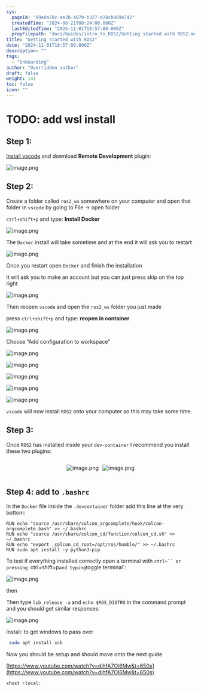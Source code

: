 ```yaml
---
sys:
  pageId: "89e0a78c-4e2b-4070-b327-d28cb0694742"
  createdTime: "2024-08-21T00:24:00.000Z"
  lastEditedTime: "2024-11-01T18:57:00.000Z"
  propFilepath: "docs/Guides/intro_to_ROS2/Getting started with ROS2.md"
title: "Getting started with ROS2"
date: "2024-11-01T18:57:00.000Z"
description: ""
tags:
  - "Onboarding"
author: "Overridden author"
draft: false
weight: 141
toc: false
icon: ""
---
```


# TODO: add wsl install

## Step 1:

[Install vscode](https://code.visualstudio.com/download) and download **Remote Development** plugin:

![image.png](https://prod-files-secure.s3.us-west-2.amazonaws.com/d518164a-d88e-44d1-a4ee-3adb3bd8bce0/efb52993-1881-4a40-b95e-6f020334f022/image.png?X-Amz-Algorithm=AWS4-HMAC-SHA256&X-Amz-Content-Sha256=UNSIGNED-PAYLOAD&X-Amz-Credential=ASIAZI2LB466ZZIVBWOQ%2F20250413%2Fus-west-2%2Fs3%2Faws4_request&X-Amz-Date=20250413T200815Z&X-Amz-Expires=3600&X-Amz-Security-Token=IQoJb3JpZ2luX2VjEHwaCXVzLXdlc3QtMiJHMEUCIQCeoraVmBe8%2BJvD%2Fx%2FWBpqt4C5uUlPFfBvVYbmXwjVV9AIgVQJ2E7EKpxl6D5teCxb8CfQHFYVqDVSqB9VVlrJ%2BKtUqiAQI9f%2F%2F%2F%2F%2F%2F%2F%2F%2F%2FARAAGgw2Mzc0MjMxODM4MDUiDJj%2FVFcOhHlUfQex%2BSrcA5MYC88PbjRjPfLRCNDvvfuTji3SKDOEmem%2BQ%2FlTEPoWHx8emyhSyWRkIMQT%2FSXBMLzhbc6HM0vbdOdqCadEXusGKoR8%2BPz%2B3NTpqZBaYxrcFy8rW32TBboZ6bHk5X3%2Fe8V%2FQiEnCu7B9nY8r7zN0yWozJbuuDAv1WmH2mkeqXlHEeFUIl4uH5U%2BWmao%2F9nE1aSh5nVPqXC2yP2JOmakNEDqx8YsBdpdFJc2UF1NNmlTnv%2BemS7CPsqjG9fytjOVf%2Bj3%2FwhjB6GRAYAHupg%2B%2Bcp2Bo%2BUk57xS%2FnJaWbylzT2ENjHyuRHkaYKldMbsO9LMUMLUOxRbQjzYCqocOs1ydKqlSq%2FqHKtSp9RDXGWyxOIITdBfBVt0SpOQ4JIv5ONlh01zpWG16JnpoqFuWgXXjdq63fKzvDK2s%2Bf%2F87ynEzD%2F39Wlu01BEhdQf5Qz7FzqT9wk67N2s9UOPFm18BsroCkja%2FHkzwXrMCNNTkPVLnTSauZzNsnteRQbZ0z%2FrJCPpME94xz9dhA8jAXEiX5TbU2pQns3PSoxXZ4TIoK7CW2A08siSbJX4G5XBek0Ms%2FZBGMHAev5KSndfO9EeyDB%2BhC85P3Tj50Dkzs9iHLV4h39KeBZFFQabIewSe3MN6v8L8GOqUBiP7nKo12dyVWPaY0LnH3OVF2GMHUrUhUdnigx2hDVh7Rl2hY65olkltWrbMjswUgEKW3cICTyMZcn%2FMbiZSijrkrY9aDbXFHQ1St32Q%2BBrT%2BG9ErTFUTk1aQhVYU3HoyMWcR%2Fr3%2FoZZG2QZkHE%2BxgQWrk77PEjUvWOtaxu7%2Fq%2FulOX7p%2FH3RcrxeeUVGcKGqIkAsNpBvlKAnJd00pgtx5odfjO7B&X-Amz-Signature=ff80e1d116cb730554a4afd1ee234eb01d27ed81fb89cea967412b5a21765f24&X-Amz-SignedHeaders=host&x-id=GetObject)

## Step 2:

Create a folder called `ros2_ws` somewhere on your computer and open that folder in `vscode` by going to File → open folder 

`ctrl+shift+p` and type: **Install Docker**

![image.png](https://prod-files-secure.s3.us-west-2.amazonaws.com/d518164a-d88e-44d1-a4ee-3adb3bd8bce0/2269dc0e-1cd5-47ff-bceb-c04ad9b2eab0/image.png?X-Amz-Algorithm=AWS4-HMAC-SHA256&X-Amz-Content-Sha256=UNSIGNED-PAYLOAD&X-Amz-Credential=ASIAZI2LB466ZZIVBWOQ%2F20250413%2Fus-west-2%2Fs3%2Faws4_request&X-Amz-Date=20250413T200815Z&X-Amz-Expires=3600&X-Amz-Security-Token=IQoJb3JpZ2luX2VjEHwaCXVzLXdlc3QtMiJHMEUCIQCeoraVmBe8%2BJvD%2Fx%2FWBpqt4C5uUlPFfBvVYbmXwjVV9AIgVQJ2E7EKpxl6D5teCxb8CfQHFYVqDVSqB9VVlrJ%2BKtUqiAQI9f%2F%2F%2F%2F%2F%2F%2F%2F%2F%2FARAAGgw2Mzc0MjMxODM4MDUiDJj%2FVFcOhHlUfQex%2BSrcA5MYC88PbjRjPfLRCNDvvfuTji3SKDOEmem%2BQ%2FlTEPoWHx8emyhSyWRkIMQT%2FSXBMLzhbc6HM0vbdOdqCadEXusGKoR8%2BPz%2B3NTpqZBaYxrcFy8rW32TBboZ6bHk5X3%2Fe8V%2FQiEnCu7B9nY8r7zN0yWozJbuuDAv1WmH2mkeqXlHEeFUIl4uH5U%2BWmao%2F9nE1aSh5nVPqXC2yP2JOmakNEDqx8YsBdpdFJc2UF1NNmlTnv%2BemS7CPsqjG9fytjOVf%2Bj3%2FwhjB6GRAYAHupg%2B%2Bcp2Bo%2BUk57xS%2FnJaWbylzT2ENjHyuRHkaYKldMbsO9LMUMLUOxRbQjzYCqocOs1ydKqlSq%2FqHKtSp9RDXGWyxOIITdBfBVt0SpOQ4JIv5ONlh01zpWG16JnpoqFuWgXXjdq63fKzvDK2s%2Bf%2F87ynEzD%2F39Wlu01BEhdQf5Qz7FzqT9wk67N2s9UOPFm18BsroCkja%2FHkzwXrMCNNTkPVLnTSauZzNsnteRQbZ0z%2FrJCPpME94xz9dhA8jAXEiX5TbU2pQns3PSoxXZ4TIoK7CW2A08siSbJX4G5XBek0Ms%2FZBGMHAev5KSndfO9EeyDB%2BhC85P3Tj50Dkzs9iHLV4h39KeBZFFQabIewSe3MN6v8L8GOqUBiP7nKo12dyVWPaY0LnH3OVF2GMHUrUhUdnigx2hDVh7Rl2hY65olkltWrbMjswUgEKW3cICTyMZcn%2FMbiZSijrkrY9aDbXFHQ1St32Q%2BBrT%2BG9ErTFUTk1aQhVYU3HoyMWcR%2Fr3%2FoZZG2QZkHE%2BxgQWrk77PEjUvWOtaxu7%2Fq%2FulOX7p%2FH3RcrxeeUVGcKGqIkAsNpBvlKAnJd00pgtx5odfjO7B&X-Amz-Signature=9c746dcb62b886ce2663f30373add9b54222a8156e785ea9ae5a9b5562eb28bc&X-Amz-SignedHeaders=host&x-id=GetObject)

The `Docker` install will take sometime and at the end it will ask you to restart

![image.png](https://prod-files-secure.s3.us-west-2.amazonaws.com/d518164a-d88e-44d1-a4ee-3adb3bd8bce0/ed233f78-be33-4b1f-b89c-9c346c0e961e/image.png?X-Amz-Algorithm=AWS4-HMAC-SHA256&X-Amz-Content-Sha256=UNSIGNED-PAYLOAD&X-Amz-Credential=ASIAZI2LB466ZZIVBWOQ%2F20250413%2Fus-west-2%2Fs3%2Faws4_request&X-Amz-Date=20250413T200815Z&X-Amz-Expires=3600&X-Amz-Security-Token=IQoJb3JpZ2luX2VjEHwaCXVzLXdlc3QtMiJHMEUCIQCeoraVmBe8%2BJvD%2Fx%2FWBpqt4C5uUlPFfBvVYbmXwjVV9AIgVQJ2E7EKpxl6D5teCxb8CfQHFYVqDVSqB9VVlrJ%2BKtUqiAQI9f%2F%2F%2F%2F%2F%2F%2F%2F%2F%2FARAAGgw2Mzc0MjMxODM4MDUiDJj%2FVFcOhHlUfQex%2BSrcA5MYC88PbjRjPfLRCNDvvfuTji3SKDOEmem%2BQ%2FlTEPoWHx8emyhSyWRkIMQT%2FSXBMLzhbc6HM0vbdOdqCadEXusGKoR8%2BPz%2B3NTpqZBaYxrcFy8rW32TBboZ6bHk5X3%2Fe8V%2FQiEnCu7B9nY8r7zN0yWozJbuuDAv1WmH2mkeqXlHEeFUIl4uH5U%2BWmao%2F9nE1aSh5nVPqXC2yP2JOmakNEDqx8YsBdpdFJc2UF1NNmlTnv%2BemS7CPsqjG9fytjOVf%2Bj3%2FwhjB6GRAYAHupg%2B%2Bcp2Bo%2BUk57xS%2FnJaWbylzT2ENjHyuRHkaYKldMbsO9LMUMLUOxRbQjzYCqocOs1ydKqlSq%2FqHKtSp9RDXGWyxOIITdBfBVt0SpOQ4JIv5ONlh01zpWG16JnpoqFuWgXXjdq63fKzvDK2s%2Bf%2F87ynEzD%2F39Wlu01BEhdQf5Qz7FzqT9wk67N2s9UOPFm18BsroCkja%2FHkzwXrMCNNTkPVLnTSauZzNsnteRQbZ0z%2FrJCPpME94xz9dhA8jAXEiX5TbU2pQns3PSoxXZ4TIoK7CW2A08siSbJX4G5XBek0Ms%2FZBGMHAev5KSndfO9EeyDB%2BhC85P3Tj50Dkzs9iHLV4h39KeBZFFQabIewSe3MN6v8L8GOqUBiP7nKo12dyVWPaY0LnH3OVF2GMHUrUhUdnigx2hDVh7Rl2hY65olkltWrbMjswUgEKW3cICTyMZcn%2FMbiZSijrkrY9aDbXFHQ1St32Q%2BBrT%2BG9ErTFUTk1aQhVYU3HoyMWcR%2Fr3%2FoZZG2QZkHE%2BxgQWrk77PEjUvWOtaxu7%2Fq%2FulOX7p%2FH3RcrxeeUVGcKGqIkAsNpBvlKAnJd00pgtx5odfjO7B&X-Amz-Signature=764c194e4925ad1d7e165f4d166c96a66117e6fa8b1a4ff7adace7ac40c578b4&X-Amz-SignedHeaders=host&x-id=GetObject)

Once you restart open `Docker` and finish the installation

It will ask you to make an account but you can just press skip on the top right

![image.png](https://prod-files-secure.s3.us-west-2.amazonaws.com/d518164a-d88e-44d1-a4ee-3adb3bd8bce0/21010ad9-1659-4fd9-9f59-9932a09b2a3d/image.png?X-Amz-Algorithm=AWS4-HMAC-SHA256&X-Amz-Content-Sha256=UNSIGNED-PAYLOAD&X-Amz-Credential=ASIAZI2LB466ZZIVBWOQ%2F20250413%2Fus-west-2%2Fs3%2Faws4_request&X-Amz-Date=20250413T200815Z&X-Amz-Expires=3600&X-Amz-Security-Token=IQoJb3JpZ2luX2VjEHwaCXVzLXdlc3QtMiJHMEUCIQCeoraVmBe8%2BJvD%2Fx%2FWBpqt4C5uUlPFfBvVYbmXwjVV9AIgVQJ2E7EKpxl6D5teCxb8CfQHFYVqDVSqB9VVlrJ%2BKtUqiAQI9f%2F%2F%2F%2F%2F%2F%2F%2F%2F%2FARAAGgw2Mzc0MjMxODM4MDUiDJj%2FVFcOhHlUfQex%2BSrcA5MYC88PbjRjPfLRCNDvvfuTji3SKDOEmem%2BQ%2FlTEPoWHx8emyhSyWRkIMQT%2FSXBMLzhbc6HM0vbdOdqCadEXusGKoR8%2BPz%2B3NTpqZBaYxrcFy8rW32TBboZ6bHk5X3%2Fe8V%2FQiEnCu7B9nY8r7zN0yWozJbuuDAv1WmH2mkeqXlHEeFUIl4uH5U%2BWmao%2F9nE1aSh5nVPqXC2yP2JOmakNEDqx8YsBdpdFJc2UF1NNmlTnv%2BemS7CPsqjG9fytjOVf%2Bj3%2FwhjB6GRAYAHupg%2B%2Bcp2Bo%2BUk57xS%2FnJaWbylzT2ENjHyuRHkaYKldMbsO9LMUMLUOxRbQjzYCqocOs1ydKqlSq%2FqHKtSp9RDXGWyxOIITdBfBVt0SpOQ4JIv5ONlh01zpWG16JnpoqFuWgXXjdq63fKzvDK2s%2Bf%2F87ynEzD%2F39Wlu01BEhdQf5Qz7FzqT9wk67N2s9UOPFm18BsroCkja%2FHkzwXrMCNNTkPVLnTSauZzNsnteRQbZ0z%2FrJCPpME94xz9dhA8jAXEiX5TbU2pQns3PSoxXZ4TIoK7CW2A08siSbJX4G5XBek0Ms%2FZBGMHAev5KSndfO9EeyDB%2BhC85P3Tj50Dkzs9iHLV4h39KeBZFFQabIewSe3MN6v8L8GOqUBiP7nKo12dyVWPaY0LnH3OVF2GMHUrUhUdnigx2hDVh7Rl2hY65olkltWrbMjswUgEKW3cICTyMZcn%2FMbiZSijrkrY9aDbXFHQ1St32Q%2BBrT%2BG9ErTFUTk1aQhVYU3HoyMWcR%2Fr3%2FoZZG2QZkHE%2BxgQWrk77PEjUvWOtaxu7%2Fq%2FulOX7p%2FH3RcrxeeUVGcKGqIkAsNpBvlKAnJd00pgtx5odfjO7B&X-Amz-Signature=69d82497a1aab31bc8a4eb0953699a351c8a3e7fec7adf8eecebbd0e3d1ff6df&X-Amz-SignedHeaders=host&x-id=GetObject)

Then reopen `vscode` and open the `ros2_ws` folder you just made

press `ctrl+shift+p` and type: **reopen in container**

![image.png](https://prod-files-secure.s3.us-west-2.amazonaws.com/d518164a-d88e-44d1-a4ee-3adb3bd8bce0/4e93b8c2-41ad-488c-8095-c74205196118/image.png?X-Amz-Algorithm=AWS4-HMAC-SHA256&X-Amz-Content-Sha256=UNSIGNED-PAYLOAD&X-Amz-Credential=ASIAZI2LB466ZZIVBWOQ%2F20250413%2Fus-west-2%2Fs3%2Faws4_request&X-Amz-Date=20250413T200815Z&X-Amz-Expires=3600&X-Amz-Security-Token=IQoJb3JpZ2luX2VjEHwaCXVzLXdlc3QtMiJHMEUCIQCeoraVmBe8%2BJvD%2Fx%2FWBpqt4C5uUlPFfBvVYbmXwjVV9AIgVQJ2E7EKpxl6D5teCxb8CfQHFYVqDVSqB9VVlrJ%2BKtUqiAQI9f%2F%2F%2F%2F%2F%2F%2F%2F%2F%2FARAAGgw2Mzc0MjMxODM4MDUiDJj%2FVFcOhHlUfQex%2BSrcA5MYC88PbjRjPfLRCNDvvfuTji3SKDOEmem%2BQ%2FlTEPoWHx8emyhSyWRkIMQT%2FSXBMLzhbc6HM0vbdOdqCadEXusGKoR8%2BPz%2B3NTpqZBaYxrcFy8rW32TBboZ6bHk5X3%2Fe8V%2FQiEnCu7B9nY8r7zN0yWozJbuuDAv1WmH2mkeqXlHEeFUIl4uH5U%2BWmao%2F9nE1aSh5nVPqXC2yP2JOmakNEDqx8YsBdpdFJc2UF1NNmlTnv%2BemS7CPsqjG9fytjOVf%2Bj3%2FwhjB6GRAYAHupg%2B%2Bcp2Bo%2BUk57xS%2FnJaWbylzT2ENjHyuRHkaYKldMbsO9LMUMLUOxRbQjzYCqocOs1ydKqlSq%2FqHKtSp9RDXGWyxOIITdBfBVt0SpOQ4JIv5ONlh01zpWG16JnpoqFuWgXXjdq63fKzvDK2s%2Bf%2F87ynEzD%2F39Wlu01BEhdQf5Qz7FzqT9wk67N2s9UOPFm18BsroCkja%2FHkzwXrMCNNTkPVLnTSauZzNsnteRQbZ0z%2FrJCPpME94xz9dhA8jAXEiX5TbU2pQns3PSoxXZ4TIoK7CW2A08siSbJX4G5XBek0Ms%2FZBGMHAev5KSndfO9EeyDB%2BhC85P3Tj50Dkzs9iHLV4h39KeBZFFQabIewSe3MN6v8L8GOqUBiP7nKo12dyVWPaY0LnH3OVF2GMHUrUhUdnigx2hDVh7Rl2hY65olkltWrbMjswUgEKW3cICTyMZcn%2FMbiZSijrkrY9aDbXFHQ1St32Q%2BBrT%2BG9ErTFUTk1aQhVYU3HoyMWcR%2Fr3%2FoZZG2QZkHE%2BxgQWrk77PEjUvWOtaxu7%2Fq%2FulOX7p%2FH3RcrxeeUVGcKGqIkAsNpBvlKAnJd00pgtx5odfjO7B&X-Amz-Signature=b45bc63210953df8b8d0a3cdb2aef9e7757b131c3e67f106b431cfe399d6a8cb&X-Amz-SignedHeaders=host&x-id=GetObject)

Choose “Add configuration to workspace”

![image.png](https://prod-files-secure.s3.us-west-2.amazonaws.com/d518164a-d88e-44d1-a4ee-3adb3bd8bce0/9560b282-5060-4989-ba37-97e7b2c22476/image.png?X-Amz-Algorithm=AWS4-HMAC-SHA256&X-Amz-Content-Sha256=UNSIGNED-PAYLOAD&X-Amz-Credential=ASIAZI2LB466ZZIVBWOQ%2F20250413%2Fus-west-2%2Fs3%2Faws4_request&X-Amz-Date=20250413T200815Z&X-Amz-Expires=3600&X-Amz-Security-Token=IQoJb3JpZ2luX2VjEHwaCXVzLXdlc3QtMiJHMEUCIQCeoraVmBe8%2BJvD%2Fx%2FWBpqt4C5uUlPFfBvVYbmXwjVV9AIgVQJ2E7EKpxl6D5teCxb8CfQHFYVqDVSqB9VVlrJ%2BKtUqiAQI9f%2F%2F%2F%2F%2F%2F%2F%2F%2F%2FARAAGgw2Mzc0MjMxODM4MDUiDJj%2FVFcOhHlUfQex%2BSrcA5MYC88PbjRjPfLRCNDvvfuTji3SKDOEmem%2BQ%2FlTEPoWHx8emyhSyWRkIMQT%2FSXBMLzhbc6HM0vbdOdqCadEXusGKoR8%2BPz%2B3NTpqZBaYxrcFy8rW32TBboZ6bHk5X3%2Fe8V%2FQiEnCu7B9nY8r7zN0yWozJbuuDAv1WmH2mkeqXlHEeFUIl4uH5U%2BWmao%2F9nE1aSh5nVPqXC2yP2JOmakNEDqx8YsBdpdFJc2UF1NNmlTnv%2BemS7CPsqjG9fytjOVf%2Bj3%2FwhjB6GRAYAHupg%2B%2Bcp2Bo%2BUk57xS%2FnJaWbylzT2ENjHyuRHkaYKldMbsO9LMUMLUOxRbQjzYCqocOs1ydKqlSq%2FqHKtSp9RDXGWyxOIITdBfBVt0SpOQ4JIv5ONlh01zpWG16JnpoqFuWgXXjdq63fKzvDK2s%2Bf%2F87ynEzD%2F39Wlu01BEhdQf5Qz7FzqT9wk67N2s9UOPFm18BsroCkja%2FHkzwXrMCNNTkPVLnTSauZzNsnteRQbZ0z%2FrJCPpME94xz9dhA8jAXEiX5TbU2pQns3PSoxXZ4TIoK7CW2A08siSbJX4G5XBek0Ms%2FZBGMHAev5KSndfO9EeyDB%2BhC85P3Tj50Dkzs9iHLV4h39KeBZFFQabIewSe3MN6v8L8GOqUBiP7nKo12dyVWPaY0LnH3OVF2GMHUrUhUdnigx2hDVh7Rl2hY65olkltWrbMjswUgEKW3cICTyMZcn%2FMbiZSijrkrY9aDbXFHQ1St32Q%2BBrT%2BG9ErTFUTk1aQhVYU3HoyMWcR%2Fr3%2FoZZG2QZkHE%2BxgQWrk77PEjUvWOtaxu7%2Fq%2FulOX7p%2FH3RcrxeeUVGcKGqIkAsNpBvlKAnJd00pgtx5odfjO7B&X-Amz-Signature=dedaee3f88d2a28ba6c2362e7159e475aeb60e9f49ce80aff18fff8b58663b7f&X-Amz-SignedHeaders=host&x-id=GetObject)

![image.png](https://prod-files-secure.s3.us-west-2.amazonaws.com/d518164a-d88e-44d1-a4ee-3adb3bd8bce0/2ee63f81-886b-48e8-a553-dc6e5eac99e4/image.png?X-Amz-Algorithm=AWS4-HMAC-SHA256&X-Amz-Content-Sha256=UNSIGNED-PAYLOAD&X-Amz-Credential=ASIAZI2LB466ZZIVBWOQ%2F20250413%2Fus-west-2%2Fs3%2Faws4_request&X-Amz-Date=20250413T200815Z&X-Amz-Expires=3600&X-Amz-Security-Token=IQoJb3JpZ2luX2VjEHwaCXVzLXdlc3QtMiJHMEUCIQCeoraVmBe8%2BJvD%2Fx%2FWBpqt4C5uUlPFfBvVYbmXwjVV9AIgVQJ2E7EKpxl6D5teCxb8CfQHFYVqDVSqB9VVlrJ%2BKtUqiAQI9f%2F%2F%2F%2F%2F%2F%2F%2F%2F%2FARAAGgw2Mzc0MjMxODM4MDUiDJj%2FVFcOhHlUfQex%2BSrcA5MYC88PbjRjPfLRCNDvvfuTji3SKDOEmem%2BQ%2FlTEPoWHx8emyhSyWRkIMQT%2FSXBMLzhbc6HM0vbdOdqCadEXusGKoR8%2BPz%2B3NTpqZBaYxrcFy8rW32TBboZ6bHk5X3%2Fe8V%2FQiEnCu7B9nY8r7zN0yWozJbuuDAv1WmH2mkeqXlHEeFUIl4uH5U%2BWmao%2F9nE1aSh5nVPqXC2yP2JOmakNEDqx8YsBdpdFJc2UF1NNmlTnv%2BemS7CPsqjG9fytjOVf%2Bj3%2FwhjB6GRAYAHupg%2B%2Bcp2Bo%2BUk57xS%2FnJaWbylzT2ENjHyuRHkaYKldMbsO9LMUMLUOxRbQjzYCqocOs1ydKqlSq%2FqHKtSp9RDXGWyxOIITdBfBVt0SpOQ4JIv5ONlh01zpWG16JnpoqFuWgXXjdq63fKzvDK2s%2Bf%2F87ynEzD%2F39Wlu01BEhdQf5Qz7FzqT9wk67N2s9UOPFm18BsroCkja%2FHkzwXrMCNNTkPVLnTSauZzNsnteRQbZ0z%2FrJCPpME94xz9dhA8jAXEiX5TbU2pQns3PSoxXZ4TIoK7CW2A08siSbJX4G5XBek0Ms%2FZBGMHAev5KSndfO9EeyDB%2BhC85P3Tj50Dkzs9iHLV4h39KeBZFFQabIewSe3MN6v8L8GOqUBiP7nKo12dyVWPaY0LnH3OVF2GMHUrUhUdnigx2hDVh7Rl2hY65olkltWrbMjswUgEKW3cICTyMZcn%2FMbiZSijrkrY9aDbXFHQ1St32Q%2BBrT%2BG9ErTFUTk1aQhVYU3HoyMWcR%2Fr3%2FoZZG2QZkHE%2BxgQWrk77PEjUvWOtaxu7%2Fq%2FulOX7p%2FH3RcrxeeUVGcKGqIkAsNpBvlKAnJd00pgtx5odfjO7B&X-Amz-Signature=ea89c1d4aa8d687b20785d20acc8859a97a08ca932050dbb67ad4fe9e0a3b24a&X-Amz-SignedHeaders=host&x-id=GetObject)

![image.png](https://prod-files-secure.s3.us-west-2.amazonaws.com/d518164a-d88e-44d1-a4ee-3adb3bd8bce0/ae1580b2-b048-407e-aed9-b584224a7a04/image.png?X-Amz-Algorithm=AWS4-HMAC-SHA256&X-Amz-Content-Sha256=UNSIGNED-PAYLOAD&X-Amz-Credential=ASIAZI2LB466ZZIVBWOQ%2F20250413%2Fus-west-2%2Fs3%2Faws4_request&X-Amz-Date=20250413T200815Z&X-Amz-Expires=3600&X-Amz-Security-Token=IQoJb3JpZ2luX2VjEHwaCXVzLXdlc3QtMiJHMEUCIQCeoraVmBe8%2BJvD%2Fx%2FWBpqt4C5uUlPFfBvVYbmXwjVV9AIgVQJ2E7EKpxl6D5teCxb8CfQHFYVqDVSqB9VVlrJ%2BKtUqiAQI9f%2F%2F%2F%2F%2F%2F%2F%2F%2F%2FARAAGgw2Mzc0MjMxODM4MDUiDJj%2FVFcOhHlUfQex%2BSrcA5MYC88PbjRjPfLRCNDvvfuTji3SKDOEmem%2BQ%2FlTEPoWHx8emyhSyWRkIMQT%2FSXBMLzhbc6HM0vbdOdqCadEXusGKoR8%2BPz%2B3NTpqZBaYxrcFy8rW32TBboZ6bHk5X3%2Fe8V%2FQiEnCu7B9nY8r7zN0yWozJbuuDAv1WmH2mkeqXlHEeFUIl4uH5U%2BWmao%2F9nE1aSh5nVPqXC2yP2JOmakNEDqx8YsBdpdFJc2UF1NNmlTnv%2BemS7CPsqjG9fytjOVf%2Bj3%2FwhjB6GRAYAHupg%2B%2Bcp2Bo%2BUk57xS%2FnJaWbylzT2ENjHyuRHkaYKldMbsO9LMUMLUOxRbQjzYCqocOs1ydKqlSq%2FqHKtSp9RDXGWyxOIITdBfBVt0SpOQ4JIv5ONlh01zpWG16JnpoqFuWgXXjdq63fKzvDK2s%2Bf%2F87ynEzD%2F39Wlu01BEhdQf5Qz7FzqT9wk67N2s9UOPFm18BsroCkja%2FHkzwXrMCNNTkPVLnTSauZzNsnteRQbZ0z%2FrJCPpME94xz9dhA8jAXEiX5TbU2pQns3PSoxXZ4TIoK7CW2A08siSbJX4G5XBek0Ms%2FZBGMHAev5KSndfO9EeyDB%2BhC85P3Tj50Dkzs9iHLV4h39KeBZFFQabIewSe3MN6v8L8GOqUBiP7nKo12dyVWPaY0LnH3OVF2GMHUrUhUdnigx2hDVh7Rl2hY65olkltWrbMjswUgEKW3cICTyMZcn%2FMbiZSijrkrY9aDbXFHQ1St32Q%2BBrT%2BG9ErTFUTk1aQhVYU3HoyMWcR%2Fr3%2FoZZG2QZkHE%2BxgQWrk77PEjUvWOtaxu7%2Fq%2FulOX7p%2FH3RcrxeeUVGcKGqIkAsNpBvlKAnJd00pgtx5odfjO7B&X-Amz-Signature=55b293174e7d1f8a01144a9c577def31038e933687918bbe3a55857ef6523b0a&X-Amz-SignedHeaders=host&x-id=GetObject)

![image.png](https://prod-files-secure.s3.us-west-2.amazonaws.com/d518164a-d88e-44d1-a4ee-3adb3bd8bce0/53255b28-f75e-430f-b9e3-c0ac8577e42b/image.png?X-Amz-Algorithm=AWS4-HMAC-SHA256&X-Amz-Content-Sha256=UNSIGNED-PAYLOAD&X-Amz-Credential=ASIAZI2LB466ZZIVBWOQ%2F20250413%2Fus-west-2%2Fs3%2Faws4_request&X-Amz-Date=20250413T200815Z&X-Amz-Expires=3600&X-Amz-Security-Token=IQoJb3JpZ2luX2VjEHwaCXVzLXdlc3QtMiJHMEUCIQCeoraVmBe8%2BJvD%2Fx%2FWBpqt4C5uUlPFfBvVYbmXwjVV9AIgVQJ2E7EKpxl6D5teCxb8CfQHFYVqDVSqB9VVlrJ%2BKtUqiAQI9f%2F%2F%2F%2F%2F%2F%2F%2F%2F%2FARAAGgw2Mzc0MjMxODM4MDUiDJj%2FVFcOhHlUfQex%2BSrcA5MYC88PbjRjPfLRCNDvvfuTji3SKDOEmem%2BQ%2FlTEPoWHx8emyhSyWRkIMQT%2FSXBMLzhbc6HM0vbdOdqCadEXusGKoR8%2BPz%2B3NTpqZBaYxrcFy8rW32TBboZ6bHk5X3%2Fe8V%2FQiEnCu7B9nY8r7zN0yWozJbuuDAv1WmH2mkeqXlHEeFUIl4uH5U%2BWmao%2F9nE1aSh5nVPqXC2yP2JOmakNEDqx8YsBdpdFJc2UF1NNmlTnv%2BemS7CPsqjG9fytjOVf%2Bj3%2FwhjB6GRAYAHupg%2B%2Bcp2Bo%2BUk57xS%2FnJaWbylzT2ENjHyuRHkaYKldMbsO9LMUMLUOxRbQjzYCqocOs1ydKqlSq%2FqHKtSp9RDXGWyxOIITdBfBVt0SpOQ4JIv5ONlh01zpWG16JnpoqFuWgXXjdq63fKzvDK2s%2Bf%2F87ynEzD%2F39Wlu01BEhdQf5Qz7FzqT9wk67N2s9UOPFm18BsroCkja%2FHkzwXrMCNNTkPVLnTSauZzNsnteRQbZ0z%2FrJCPpME94xz9dhA8jAXEiX5TbU2pQns3PSoxXZ4TIoK7CW2A08siSbJX4G5XBek0Ms%2FZBGMHAev5KSndfO9EeyDB%2BhC85P3Tj50Dkzs9iHLV4h39KeBZFFQabIewSe3MN6v8L8GOqUBiP7nKo12dyVWPaY0LnH3OVF2GMHUrUhUdnigx2hDVh7Rl2hY65olkltWrbMjswUgEKW3cICTyMZcn%2FMbiZSijrkrY9aDbXFHQ1St32Q%2BBrT%2BG9ErTFUTk1aQhVYU3HoyMWcR%2Fr3%2FoZZG2QZkHE%2BxgQWrk77PEjUvWOtaxu7%2Fq%2FulOX7p%2FH3RcrxeeUVGcKGqIkAsNpBvlKAnJd00pgtx5odfjO7B&X-Amz-Signature=8497c47af8ab70c9d555fa42b9abba71908e964fecd649c2ad527612520ddf82&X-Amz-SignedHeaders=host&x-id=GetObject)

![image.png](https://prod-files-secure.s3.us-west-2.amazonaws.com/d518164a-d88e-44d1-a4ee-3adb3bd8bce0/7c562767-5af9-4ffb-97d1-327bcdf4ee00/image.png?X-Amz-Algorithm=AWS4-HMAC-SHA256&X-Amz-Content-Sha256=UNSIGNED-PAYLOAD&X-Amz-Credential=ASIAZI2LB466ZZIVBWOQ%2F20250413%2Fus-west-2%2Fs3%2Faws4_request&X-Amz-Date=20250413T200815Z&X-Amz-Expires=3600&X-Amz-Security-Token=IQoJb3JpZ2luX2VjEHwaCXVzLXdlc3QtMiJHMEUCIQCeoraVmBe8%2BJvD%2Fx%2FWBpqt4C5uUlPFfBvVYbmXwjVV9AIgVQJ2E7EKpxl6D5teCxb8CfQHFYVqDVSqB9VVlrJ%2BKtUqiAQI9f%2F%2F%2F%2F%2F%2F%2F%2F%2F%2FARAAGgw2Mzc0MjMxODM4MDUiDJj%2FVFcOhHlUfQex%2BSrcA5MYC88PbjRjPfLRCNDvvfuTji3SKDOEmem%2BQ%2FlTEPoWHx8emyhSyWRkIMQT%2FSXBMLzhbc6HM0vbdOdqCadEXusGKoR8%2BPz%2B3NTpqZBaYxrcFy8rW32TBboZ6bHk5X3%2Fe8V%2FQiEnCu7B9nY8r7zN0yWozJbuuDAv1WmH2mkeqXlHEeFUIl4uH5U%2BWmao%2F9nE1aSh5nVPqXC2yP2JOmakNEDqx8YsBdpdFJc2UF1NNmlTnv%2BemS7CPsqjG9fytjOVf%2Bj3%2FwhjB6GRAYAHupg%2B%2Bcp2Bo%2BUk57xS%2FnJaWbylzT2ENjHyuRHkaYKldMbsO9LMUMLUOxRbQjzYCqocOs1ydKqlSq%2FqHKtSp9RDXGWyxOIITdBfBVt0SpOQ4JIv5ONlh01zpWG16JnpoqFuWgXXjdq63fKzvDK2s%2Bf%2F87ynEzD%2F39Wlu01BEhdQf5Qz7FzqT9wk67N2s9UOPFm18BsroCkja%2FHkzwXrMCNNTkPVLnTSauZzNsnteRQbZ0z%2FrJCPpME94xz9dhA8jAXEiX5TbU2pQns3PSoxXZ4TIoK7CW2A08siSbJX4G5XBek0Ms%2FZBGMHAev5KSndfO9EeyDB%2BhC85P3Tj50Dkzs9iHLV4h39KeBZFFQabIewSe3MN6v8L8GOqUBiP7nKo12dyVWPaY0LnH3OVF2GMHUrUhUdnigx2hDVh7Rl2hY65olkltWrbMjswUgEKW3cICTyMZcn%2FMbiZSijrkrY9aDbXFHQ1St32Q%2BBrT%2BG9ErTFUTk1aQhVYU3HoyMWcR%2Fr3%2FoZZG2QZkHE%2BxgQWrk77PEjUvWOtaxu7%2Fq%2FulOX7p%2FH3RcrxeeUVGcKGqIkAsNpBvlKAnJd00pgtx5odfjO7B&X-Amz-Signature=fd161b8309271fa177be24112f4c1035146423fca8a869da7f9bbc439e306c6a&X-Amz-SignedHeaders=host&x-id=GetObject)

`vscode` will now install `ROS2` onto your computer so this may take some time.

## Step 3:

Once `ROS2` has installed inside your `dev-container` I recommend you install these two plugins:

<div style="display: flex;flex-direction: row; column-gap:10px; max-width: 630px;justify-content: center;">
<div>

![image.png](https://prod-files-secure.s3.us-west-2.amazonaws.com/d518164a-d88e-44d1-a4ee-3adb3bd8bce0/3fc3d550-5a54-4ba1-ba6b-faa01cdb7369/image.png?X-Amz-Algorithm=AWS4-HMAC-SHA256&X-Amz-Content-Sha256=UNSIGNED-PAYLOAD&X-Amz-Credential=ASIAZI2LB466QNFKAKUT%2F20250413%2Fus-west-2%2Fs3%2Faws4_request&X-Amz-Date=20250413T200819Z&X-Amz-Expires=3600&X-Amz-Security-Token=IQoJb3JpZ2luX2VjEHwaCXVzLXdlc3QtMiJHMEUCIGkHTXoK47jVdd8816k2RLnFthmPu2TRhH3XozzmbklGAiEAj7yH24IHVD3fArkVvblvtSu%2BI9PvmSuDM6lrML1%2BKpgqiAQI9f%2F%2F%2F%2F%2F%2F%2F%2F%2F%2FARAAGgw2Mzc0MjMxODM4MDUiDApeCucyKrLqBOQMJCrcA0t%2B0sTCJW6HY6EW473L7VVeS3w9Ygzog5TrKvjjgUls58NnsdML3xEjN96M%2F6wZdCzy%2FpoaueC9JwOHktg3SvZoYXl6nCR4WdevPEpvefsas%2FdC9nMEtYyQyUKszJ2FsC%2FiJKD3EenhJbXAlBZidbfXFC3wNMkdQkcEjUsQREFz0wQaE93lPkeqTuVPpkw5LisPb43veGEuXs8UIEi9iW0sDZHkdo7neTPE4EKQ2qIGMyBPc6l%2BKEsq4zqS10fln5O6G0xlrno6jp2%2FJf%2FUGnxksMSZDyJM9oWxTSYzTNrVAddVlIl4aDY89T41oCr35P1n%2FKzbyUP7PGbcicVy4r4aTBARYL1KYnmNA4qb69u%2Big%2FQ3R%2BETOmlwk3a%2BzGBe8QL0NpqRvFUqUYFVMgDdjKTwE1oU%2BJd4ORb%2BEeVO3OowXvU1uweNU3Ful51s0nfmOi%2F8zJuiDq7u%2F9tNhYxOzOKxKLN6qj1lJN5XO%2BRHPmfoMN7lnAb0lc8jS89Bdam184nAXzOh1UplFkSkeVfJ8A4U1S0H7pNQMEodnj57wvJ5eBCwj%2FNnq4HpVDri3UPfB9PsFyo%2Fd2SQaMa3ChkZuUiqwunYd976RxB4gBcyXM5k1NI34EG3VgjGhxJMP%2Bv8L8GOqUBwRvRhevYbJwUhLpu%2Bd6mmhqZ13TnmUGmo%2BIY7tybHgikk2IgvshyU%2BQCKChFcX0heE09hKkFNAwY2RcJQIxIBSU4gYx%2BDFjNNYe6YSpIwEOqCjpRcM0zS5CDvyjBXjuWAqWvl5xFvr0Jfl5lYDSk7yBDtkzbt2RCqzpNkr5f2l3wJ0vtk8QTQG0RT8dd6B9x8fhFWxvSHfLmD25izQVCVQ77vdrD&X-Amz-Signature=ccbf41cf5f7c9d8e92f82a61fb21f00c2b5d3285b19cf83a8b700ba8c3cd0c8e&X-Amz-SignedHeaders=host&x-id=GetObject)

</div>
<div>

![image.png](https://prod-files-secure.s3.us-west-2.amazonaws.com/d518164a-d88e-44d1-a4ee-3adb3bd8bce0/d994cc66-13c2-4093-a5a3-f84cf4601a82/image.png?X-Amz-Algorithm=AWS4-HMAC-SHA256&X-Amz-Content-Sha256=UNSIGNED-PAYLOAD&X-Amz-Credential=ASIAZI2LB466YHVBXPIB%2F20250413%2Fus-west-2%2Fs3%2Faws4_request&X-Amz-Date=20250413T200819Z&X-Amz-Expires=3600&X-Amz-Security-Token=IQoJb3JpZ2luX2VjEHwaCXVzLXdlc3QtMiJGMEQCICi7%2FkFaRhVikEg6FEjci0vq7uFBMUMxyTjU8V4hxbMGAiBHHqxE94AS4ShNqPnsGFvR68nxmDpLUEj3km7PcTLwNCqIBAj1%2F%2F%2F%2F%2F%2F%2F%2F%2F%2F8BEAAaDDYzNzQyMzE4MzgwNSIMP5DFA9R8ZbuD%2BS4iKtwD4xneWOqLl33oBvlrePTKan2eoryehqZ%2FTAzkxGohKVRg%2BI3eXb7EAMunK1zwPa0w2c8X8fwJ8pa%2B46xwhrCzaM7rghJEtTtV%2BFqOjKOGHjfNVSXJvad9PFxcDhVAqpiQ9fueW80TZtH4G6S2ASmNUMG87pUucp6c3ThjKoHqwxynJUFt5T3si2APOQXhVu15vGvUa2bNrGK6TED0o2Psh3MKJTdYI4yKQdyibBwYZL1Q7AJPNpBI6%2FJpXbBYHkDgsdwnPZB3bXxJsAq%2B0NGrTya5fT0IwCKoJk9250%2Fczm0bujfBlz2o5ig2ebjxwjOd7IO%2BAWgWL6flTwjhQPMZiqApRlf0TQ9BAgPNGpS%2F%2Beh6DgVtEGzOA5tkWEpFklLlxK%2Ff%2BSckkzQAaOS1f2SWKNXOgaI6sW9mPOwidRk%2FjRX%2FHg%2BaedWAjvPWLS9iiVBCQHoEiscqgdB7eNTrgBPhwSIdP6nQJG7itK1SnAoOzx38KGfjDbKK2TEx17u2A3yX33lmK%2BP2A0KHUR1TtIlB89pzh3zA7lb7qwuBudzg72Wt5%2FZwr9yguL8JOonx7dprfmJ%2BFLlMAaTDRK46QoJ%2BSiyTbDxGZ8%2FEXXo67vbRZ4HD%2ByA5DLCWb29WqxQwgbDwvwY6pgFE5sO%2FulM6%2FsTgBK0yamr8qqessWEZMU0ucZQb85OAhVptAH74MuUkveDtCLa1X8eFa4EbnIiTLgNlhpmEzafMI8SFCkV5LPuoSvHFATJCcDAMphkFUt0xyL%2FephOaOEYh1kx%2BNUMJaScgeYjXAdYsN%2BrgLN53UxrYtPNRQUYWmP%2Bt8HTBIEo5dzDhR8Z2z0F8OleZIl76zCK%2Bl09lCYcxHMiZ1Pvx&X-Amz-Signature=3cf85256eeb2f2aa3b8ecb083e8f8fb14b59ca2ca8d08a4b77fdb0d2711d9c03&X-Amz-SignedHeaders=host&x-id=GetObject)

</div>
</div>

## Step 4: add to `.bashrc`

In the `Docker` file inside the `.devcontainer` folder add this line at the very bottom: 

```docker
RUN echo "source /usr/share/colcon_argcomplete/hook/colcon-argcomplete.bash" >> ~/.bashrc
RUN echo "source /usr/share/colcon_cd/function/colcon_cd.sh" >> ~/.bashrc
RUN echo "export _colcon_cd_root=/opt/ros/humble/" >> ~/.bashrc
RUN sudo apt install -y python3-pip 
```

To test if everything installed correctly open a terminal with `ctrl+`` or pressing `ctrl+shift+p` and typing `toggle terminal`:

![image.png](https://prod-files-secure.s3.us-west-2.amazonaws.com/d518164a-d88e-44d1-a4ee-3adb3bd8bce0/6a4943d8-b04e-4c02-9a58-775f3384d1a5/image.png?X-Amz-Algorithm=AWS4-HMAC-SHA256&X-Amz-Content-Sha256=UNSIGNED-PAYLOAD&X-Amz-Credential=ASIAZI2LB466ZZIVBWOQ%2F20250413%2Fus-west-2%2Fs3%2Faws4_request&X-Amz-Date=20250413T200815Z&X-Amz-Expires=3600&X-Amz-Security-Token=IQoJb3JpZ2luX2VjEHwaCXVzLXdlc3QtMiJHMEUCIQCeoraVmBe8%2BJvD%2Fx%2FWBpqt4C5uUlPFfBvVYbmXwjVV9AIgVQJ2E7EKpxl6D5teCxb8CfQHFYVqDVSqB9VVlrJ%2BKtUqiAQI9f%2F%2F%2F%2F%2F%2F%2F%2F%2F%2FARAAGgw2Mzc0MjMxODM4MDUiDJj%2FVFcOhHlUfQex%2BSrcA5MYC88PbjRjPfLRCNDvvfuTji3SKDOEmem%2BQ%2FlTEPoWHx8emyhSyWRkIMQT%2FSXBMLzhbc6HM0vbdOdqCadEXusGKoR8%2BPz%2B3NTpqZBaYxrcFy8rW32TBboZ6bHk5X3%2Fe8V%2FQiEnCu7B9nY8r7zN0yWozJbuuDAv1WmH2mkeqXlHEeFUIl4uH5U%2BWmao%2F9nE1aSh5nVPqXC2yP2JOmakNEDqx8YsBdpdFJc2UF1NNmlTnv%2BemS7CPsqjG9fytjOVf%2Bj3%2FwhjB6GRAYAHupg%2B%2Bcp2Bo%2BUk57xS%2FnJaWbylzT2ENjHyuRHkaYKldMbsO9LMUMLUOxRbQjzYCqocOs1ydKqlSq%2FqHKtSp9RDXGWyxOIITdBfBVt0SpOQ4JIv5ONlh01zpWG16JnpoqFuWgXXjdq63fKzvDK2s%2Bf%2F87ynEzD%2F39Wlu01BEhdQf5Qz7FzqT9wk67N2s9UOPFm18BsroCkja%2FHkzwXrMCNNTkPVLnTSauZzNsnteRQbZ0z%2FrJCPpME94xz9dhA8jAXEiX5TbU2pQns3PSoxXZ4TIoK7CW2A08siSbJX4G5XBek0Ms%2FZBGMHAev5KSndfO9EeyDB%2BhC85P3Tj50Dkzs9iHLV4h39KeBZFFQabIewSe3MN6v8L8GOqUBiP7nKo12dyVWPaY0LnH3OVF2GMHUrUhUdnigx2hDVh7Rl2hY65olkltWrbMjswUgEKW3cICTyMZcn%2FMbiZSijrkrY9aDbXFHQ1St32Q%2BBrT%2BG9ErTFUTk1aQhVYU3HoyMWcR%2Fr3%2FoZZG2QZkHE%2BxgQWrk77PEjUvWOtaxu7%2Fq%2FulOX7p%2FH3RcrxeeUVGcKGqIkAsNpBvlKAnJd00pgtx5odfjO7B&X-Amz-Signature=00aefca9285a165af9a5742c79d87531a7ccd3d8a8082667e22c8226e144f82b&X-Amz-SignedHeaders=host&x-id=GetObject)

then 

Then type `lsb_release -a` and `echo $ROS_DISTRO` in the command prompt and you should get similar responses:

![image.png](https://prod-files-secure.s3.us-west-2.amazonaws.com/d518164a-d88e-44d1-a4ee-3adb3bd8bce0/3e635dec-a805-4e85-8b9e-d000e5b71a4e/image.png?X-Amz-Algorithm=AWS4-HMAC-SHA256&X-Amz-Content-Sha256=UNSIGNED-PAYLOAD&X-Amz-Credential=ASIAZI2LB466ZZIVBWOQ%2F20250413%2Fus-west-2%2Fs3%2Faws4_request&X-Amz-Date=20250413T200815Z&X-Amz-Expires=3600&X-Amz-Security-Token=IQoJb3JpZ2luX2VjEHwaCXVzLXdlc3QtMiJHMEUCIQCeoraVmBe8%2BJvD%2Fx%2FWBpqt4C5uUlPFfBvVYbmXwjVV9AIgVQJ2E7EKpxl6D5teCxb8CfQHFYVqDVSqB9VVlrJ%2BKtUqiAQI9f%2F%2F%2F%2F%2F%2F%2F%2F%2F%2FARAAGgw2Mzc0MjMxODM4MDUiDJj%2FVFcOhHlUfQex%2BSrcA5MYC88PbjRjPfLRCNDvvfuTji3SKDOEmem%2BQ%2FlTEPoWHx8emyhSyWRkIMQT%2FSXBMLzhbc6HM0vbdOdqCadEXusGKoR8%2BPz%2B3NTpqZBaYxrcFy8rW32TBboZ6bHk5X3%2Fe8V%2FQiEnCu7B9nY8r7zN0yWozJbuuDAv1WmH2mkeqXlHEeFUIl4uH5U%2BWmao%2F9nE1aSh5nVPqXC2yP2JOmakNEDqx8YsBdpdFJc2UF1NNmlTnv%2BemS7CPsqjG9fytjOVf%2Bj3%2FwhjB6GRAYAHupg%2B%2Bcp2Bo%2BUk57xS%2FnJaWbylzT2ENjHyuRHkaYKldMbsO9LMUMLUOxRbQjzYCqocOs1ydKqlSq%2FqHKtSp9RDXGWyxOIITdBfBVt0SpOQ4JIv5ONlh01zpWG16JnpoqFuWgXXjdq63fKzvDK2s%2Bf%2F87ynEzD%2F39Wlu01BEhdQf5Qz7FzqT9wk67N2s9UOPFm18BsroCkja%2FHkzwXrMCNNTkPVLnTSauZzNsnteRQbZ0z%2FrJCPpME94xz9dhA8jAXEiX5TbU2pQns3PSoxXZ4TIoK7CW2A08siSbJX4G5XBek0Ms%2FZBGMHAev5KSndfO9EeyDB%2BhC85P3Tj50Dkzs9iHLV4h39KeBZFFQabIewSe3MN6v8L8GOqUBiP7nKo12dyVWPaY0LnH3OVF2GMHUrUhUdnigx2hDVh7Rl2hY65olkltWrbMjswUgEKW3cICTyMZcn%2FMbiZSijrkrY9aDbXFHQ1St32Q%2BBrT%2BG9ErTFUTk1aQhVYU3HoyMWcR%2Fr3%2FoZZG2QZkHE%2BxgQWrk77PEjUvWOtaxu7%2Fq%2FulOX7p%2FH3RcrxeeUVGcKGqIkAsNpBvlKAnJd00pgtx5odfjO7B&X-Amz-Signature=e07eee6ec0bcf762ff8509ab121bde6254ef2191b6db37b3e4f74a882b67dd30&X-Amz-SignedHeaders=host&x-id=GetObject)

Install:  to get windows to pass over

```bash
 sudo apt install xcb
```

Now you should be setup and should move onto the next guide 

[https://www.youtube.com/watch?v=dihfA7Ol6Mw&t=650s](https://www.youtube.com/watch?v=dihfA7Ol6Mw&t=650s)

```python
xhost +local:
```
